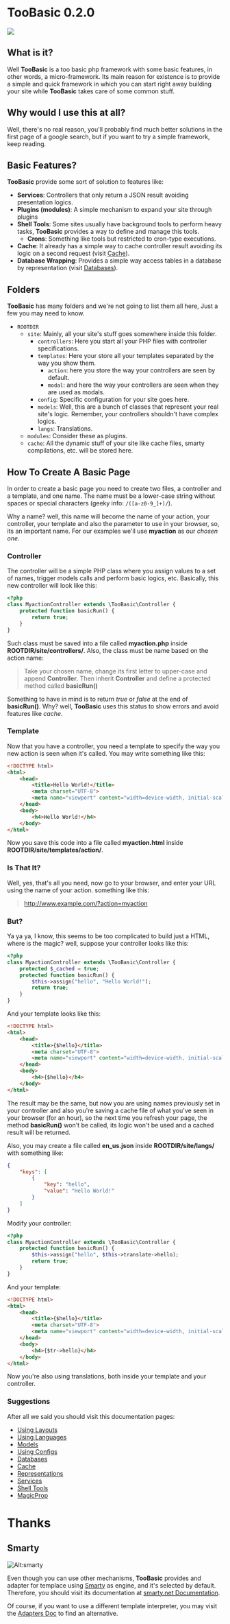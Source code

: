 # TooBasic 0.2.0

![ ](docs/images/TooBasic-logo-128px.png)

## What is it?
Well __TooBasic__ is a too basic php framework with some basic features, in other words, a micro-framework.
Its main reason for existence is to provide a simple and quick framework in which you can start right away building your site while __TooBasic__ takes care of some common stuff.

## Why would I use this at all?
Well, there's no real reason, you'll probably find much better solutions in the first page of a google search, but if you want to try a simple framework, keep reading.

## Basic Features?
__TooBasic__ provide some sort of solution to features like:

* __Services__: Controllers that only return a JSON result avoiding presentation logics.
* __Plugins (modules)__: A simple mechanism to expand your site through plugins
* __Shell Tools__: Some sites usually have background tools to perform heavy tasks, __TooBasic__ provides a way to define and manage this tools.
	* __Crons__: Something like tools but restricted to cron-type executions.
* __Cache__: It already has a simple way to cache controller result avoiding its logic on a second request (visit [Cache](docs/cache.md)).
* __Database Wrapping__: Provides a simple way access tables in a database by representation (visit [Databases](docs/databases.md)).

## Folders
__TooBasic__ has many folders and we're not going to list them all here, Just a few you may need to know.

* `ROOTDIR`
    * `site`: Mainly, all your site's stuff goes somewhere inside this folder.
        * `controllers`: Here you start all your PHP files with controller specifications.
        * `templates`: Here your store all your templates separated by the way you show them.
            * `action`: here you store the way your controllers are seen by default.
            * `modal`: and here the way your controllers are seen when they are used as modals.
        * `config`: Specific configuration for your site goes here.
        * `models`: Well, this are a bunch of classes that represent your real site's logic. Remember, your controllers shouldn't have complex logics.
        * `langs`: Translations.
    * `modules`: Consider these as plugins.
    * `cache`: All the dynamic stuff of your site like cache files, smarty compilations, etc. will be stored here.

## How To Create A Basic Page
In order to create a basic page you need to create two files, a controller and a template, and one name. 
The name must be a lower-case string without spaces or special characters (geeky info: `/([a-z0-9_]+)/`).

Why a name? well, this name will become the name of your action, your controller, your template and also the parameter to use in your browser, so, its an important name. For our examples we'll use __myaction__ as our _chosen one_.
### Controller
The controller will be a simple PHP class where you assign values to a set of names, trigger models calls and perform basic logics, etc.
Basically, this new controller will look like this:
```php
<?php
class MyactionController extends \TooBasic\Controller {
	protected function basicRun() {
		return true;
	}
}
```
Such class must be saved into a file called __myaction.php__ inside __ROOTDIR/site/controllers/__. Also, the class must be name based on the action name:
> Take your chosen name, change its first letter to upper-case and append __Controller__. Then inherit __Controller__ and define a protected method called __basicRun()__

Something to have in mind is to return _true_ or _false_ at the end of __basicRun()__. Why? well, __TooBasic__ uses this status to show errors and avoid features like _cache_.
### Template
Now that you have a controller, you need a template to specify the way you new action is seen when it's called. You may write something like this:
```html
<!DOCTYPE html>
<html>
    <head>
        <title>Hello World!</title>
		<meta charset="UTF-8">
		<meta name="viewport" content="width=device-width, initial-scale=1.0">
    </head>
    <body>
        <h4>Hello World!</h4>
    </body>
</html>
```
Now you save this code into a file called __myaction.html__ inside __ROOTDIR/site/templates/action/__.
### Is That It?
Well, yes, that's all you need, now go to your browser, and enter your URL using the name of your action. something like this:
> http://www.example.com/?action=myaction

### But?
Ya ya ya, I know, this seems to be too complicated to build just a HTML, where is the magic? well, suppose your controller looks like this:
```php
<?php
class MyactionController extends \TooBasic\Controller {
    protected $_cached = true;
	protected function basicRun() {
	    $this->assign("hello", "Hello World!");
		return true;
	}
}
```
And your template looks like this:
```html
<!DOCTYPE html>
<html>
    <head>
        <title>{$hello}</title>
		<meta charset="UTF-8">
		<meta name="viewport" content="width=device-width, initial-scale=1.0">
    </head>
    <body>
        <h4>{$hello}</h4>
    </body>
</html>
```
The result may be the same, but now you are using names previously set in your controller and also you're saving a cache file of what you've seen in your browser (for an hour), so the next time you refresh your page, the method __basicRun()__ won't be called, its logic won't be used and a cached result will be returned.

Also, you may create a file called __en_us.json__ inside __ROOTDIR/site/langs/__ with something like:
```json
{
	"keys": [
		{
			"key": "hello",
			"value": "Hello World!"
		}
	]
}
```
Modify your controller:
```php
<?php
class MyactionController extends \TooBasic\Controller {
    protected function basicRun() {
	    $this->assign("hello", $this->translate->hello);
		return true;
	}
}
```
And your template:
```html
<!DOCTYPE html>
<html>
    <head>
        <title>{$hello}</title>
		<meta charset="UTF-8">
		<meta name="viewport" content="width=device-width, initial-scale=1.0">
    </head>
    <body>
        <h4>{$tr->hello}</h4>
    </body>
</html>
```
Now you're also using translations, both inside your template and your controller.

### Suggestions
After all we said you should visit this documentation pages:

* [Using Layouts](docs/uselayout.md)
* [Using Languages](docs/uselanguage.md)
* [Models](docs/models.md)
* [Using Configs](docs/useconfigs.md)
* [Databases](docs/databases.md)
* [Cache](docs/cache.md)
* [Representations](docs/representations.md)
* [Services](docs/services.md)
* [Shell Tools](docs/shelltools.md)
* [MagicProp](docs/magicprop.md)

# Thanks
## Smarty
![Alt:smarty](http://www.smarty.net/images/icons/smarty-80x15.png)

Even though you can use other mechanisms, __TooBasic__ provides and adapter for templace using [Smarty](http://www.smarty.net/) as engine, and it's selected by default. Therefore, you should visit its documentation at [smarty.net Documentation](http://www.smarty.net/documentation).

Of course, if you want to use a different template interpreter, you may visit the [Adapters Doc](docs/adapters.md) to find an alternative.
